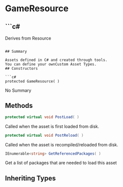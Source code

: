 # GameResource

## ```c#
Derives from Resource
```

## Summary

Assets defined in C# and created through tools.
You can define your ownCustom Asset Types.
## Constructors

```c#
protected GameResource( ) 
```
No Summary
## Methods

```c#
protected virtual void PostLoad( ) 
```
Called when the asset is first loaded from disk.
```c#
protected virtual void PostReload( ) 
```
Called when the asset is recompiled/reloaded from disk.
```c#
IEnumerable<string> GetReferencedPackages( ) 
```
Get a list of packages that are needed to load this asset
## Inheriting Types

